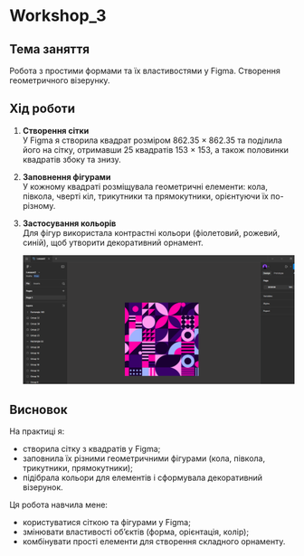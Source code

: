 # Workshop_3

## Тема заняття
Робота з простими формами та їх властивостями у Figma. Створення геометричного візерунку.

## Хід роботи

1. **Створення сітки**  
   У Figma я створила квадрат розміром 862.35 × 862.35 та поділила його на сітку, отримавши 25 квадратів  153 × 153, а також половинки квадратів збоку та знизу.

2. **Заповнення фігурами**  
У кожному квадраті розміщувала геометричні елементи: кола, півкола, чверті кіл, трикутники та прямокутники, орієнтуючи їх по-різному.
3. **Застосування кольорів**  
   Для фігур використала контрастні кольори (фіолетовий, рожевий, синій), щоб утворити декоративний орнамент.

   ![Результат роботи у Figma](./images/img1.png)
## Висновок  
На практиці я:  
- створила сітку з квадратів у Figma;
- заповнила їх різними геометричними фігурами (кола, півкола, трикутники, прямокутники);
- підібрала кольори для елементів і сформувала декоративний візерунок. 

Ця робота навчила мене:  
- користуватися сіткою та фігурами у Figma;
- змінювати властивості об’єктів (форма, орієнтація, колір);
- комбінувати прості елементи для створення складного орнаменту.
